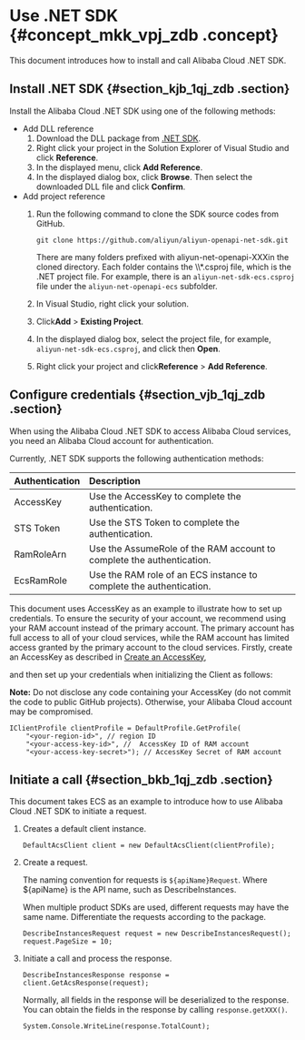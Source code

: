 # Use .NET SDK {#concept_mkk_vpj_zdb .concept}

This document introduces how to install and call Alibaba Cloud .NET SDK.

## Install .NET SDK {#section_kjb_1qj_zdb .section}

Install the Alibaba Cloud .NET SDK using one of the following methods:

-   Add DLL reference
    1.  Download the DLL package from [.NET SDK](https://develop.aliyun.com/tools/sdk#/dotnet).
    2.  Right click your project in the Solution Explorer of Visual Studio and click **Reference**.
    3.  In the displayed menu, click **Add Reference**.
    4.  In the displayed dialog box, click **Browse**. Then select the downloaded DLL file and click **Confirm**.
-   Add project reference
    1.  Run the following command to clone the SDK source codes from GitHub.

        ```
        git clone https://github.com/aliyun/aliyun-openapi-net-sdk.git
        ```

        There are many folders prefixed with aliyun-net-openapi-XXXin the cloned directory. Each folder contains the \\\\\*.csproj file, which is the .NET project file. For example, there is an `aliyun-net-sdk-ecs.csproj` file under the `aliyun-net-openapi-ecs` subfolder.

    2.  In Visual Studio, right click your solution.
    3.  Click**Add** \> **Existing Project**.
    4.  In the displayed dialog box, select the project file, for example, `aliyun-net-sdk-ecs.csproj`, and click then **Open**.
    5.  Right click your project and click**Reference** \> **Add Reference**.

## Configure credentials {#section_vjb_1qj_zdb .section}

When using the Alibaba Cloud .NET SDK to access Alibaba Cloud services, you need an Alibaba Cloud account for authentication.

Currently, .NET SDK supports the following authentication methods:

|Authentication|Description |
|:-------------|:-----------|
|AccessKey|Use the AccessKey to complete the authentication.|
|STS Token|Use the STS Token to complete the authentication.|
|RamRoleArn|Use the AssumeRole of the RAM account to complete the authentication.|
|EcsRamRole|Use the RAM role of an ECS instance to complete the authentication.|

This document uses AccessKey as an example to illustrate how to set up credentials. To ensure the security of your account, we recommend using your RAM account instead of the primary account. The primary account has full access to all of your cloud services, while the RAM account has limited access granted by the primary account to the cloud services. Firstly, create an AccessKey as described in [Create an AccessKey](https://www.alibabacloud.com/help/doc-detail/66453.htm),

and then set up your credentials when initializing the Client as follows:

**Note:** Do not disclose any code containing your AccessKey \(do not commit the code to public GitHub projects\). Otherwise, your Alibaba Cloud account may be compromised.

```
IClientProfile clientProfile = DefaultProfile.GetProfile(
    "<your-region-id>", // region ID
    "<your-access-key-id>", //  AccessKey ID of RAM account
    "<your-access-key-secret>"); // AccessKey Secret of RAM account
```

## Initiate a call {#section_bkb_1qj_zdb .section}

This document takes ECS as an example to introduce how to use Alibaba Cloud .NET SDK to initiate a request.

1.  Creates a default client instance.

    ```
    DefaultAcsClient client = new DefaultAcsClient(clientProfile);
    ```

2.  Create a request.

    The naming convention for requests is `${apiName}Request`. Where $\{apiName\} is the API name, such as DescribeInstances.

    When multiple product SDKs are used, different requests may have the same name. Differentiate the requests according to the package.

    ```
    DescribeInstancesRequest request = new DescribeInstancesRequest();
    request.PageSize = 10;
    ```

3.  Initiate a call and process the response.

    ```
    DescribeInstancesResponse response = client.GetAcsResponse(request);
    ```

    Normally, all fields in the response will be deserialized to the response. You can obtain the fields in the response by calling `response.getXXX()`.

    ```
    System.Console.WriteLine(response.TotalCount);
    ```


